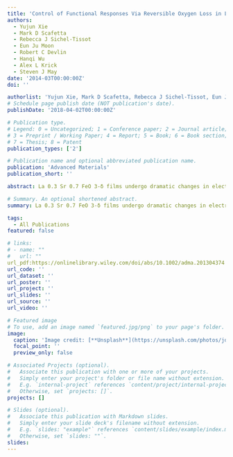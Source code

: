 ```yaml
---
title: 'Control of Functional Responses Via Reversible Oxygen Loss in La1‐xSrxFeO3‐δ Films'
authors:
  - Yujun Xie
  - Mark D Scafetta
  - Rebecca J Sichel‐Tissot
  - Eun Ju Moon
  - Robert C Devlin
  - Hanqi Wu
  - Alex L Krick
  - Steven J May
date: '2014-03T00:00:00Z'
doi: ''

authorlist: 'Yujun Xie, Mark D Scafetta, Rebecca J Sichel‐Tissot, Eun Ju Moon, Robert C Devlin, Hanqi Wu, Alex L Krick, Steven J May'
# Schedule page publish date (NOT publication's date).
publishDate: '2018-04-02T00:00:00Z'

# Publication type.
# Legend: 0 = Uncategorized; 1 = Conference paper; 2 = Journal article;
# 3 = Preprint / Working Paper; 4 = Report; 5 = Book; 6 = Book section;
# 7 = Thesis; 8 = Patent
publication_types: ['2']

# Publication name and optional abbreviated publication name.
publication: 'Advanced Materials'
publication_short: ''

abstract: La 0.3 Sr 0.7 FeO 3-δ films undergo dramatic changes in electronic and optical properties due to reversible oxygen loss induced by low-temperature heating. This mechanism to control the functional properties may serve as a platform for new devices or sensors in which external stimuli are used to dynamically control the composition of complex oxide heterostructures.

# Summary. An optional shortened abstract.
summary: La 0.3 Sr 0.7 FeO 3-δ films undergo dramatic changes in electronic and optical properties due to reversible oxygen loss induced by low-temperature heating. This mechanism to control the functional properties may serve as a platform for new devices or sensors in which external stimuli are used to dynamically control the composition of complex oxide heterostructures.

tags:
  - All Publications
featured: false

# links:
# - name: ""
#   url: ""
url_pdf:https://onlinelibrary.wiley.com/doi/abs/10.1002/adma.201304374
url_code: ''
url_dataset: ''
url_poster: ''
url_project: ''
url_slides: ''
url_source: ''
url_video: ''

# Featured image
# To use, add an image named `featured.jpg/png` to your page's folder.
image:
  caption: 'Image credit: [**Unsplash**](https://unsplash.com/photos/jdD8gXaTZsc)'
  focal_point: ''
  preview_only: false

# Associated Projects (optional).
#   Associate this publication with one or more of your projects.
#   Simply enter your project's folder or file name without extension.
#   E.g. `internal-project` references `content/project/internal-project/index.md`.
#   Otherwise, set `projects: []`.
projects: []

# Slides (optional).
#   Associate this publication with Markdown slides.
#   Simply enter your slide deck's filename without extension.
#   E.g. `slides: "example"` references `content/slides/example/index.md`.
#   Otherwise, set `slides: ""`.
slides:
---
```

